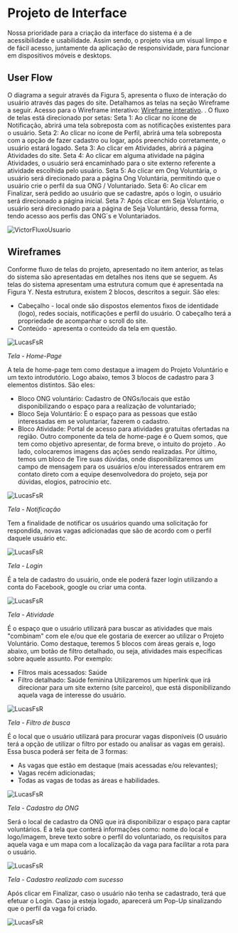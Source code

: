 
# Projeto de Interface

Nossa prioridade para a criação da interface do sistema é a de acessibilidade e usabilidade. Assim sendo, o projeto visa um visual limpo e de fácil acesso, juntamente da aplicação de responsividade, para funcionar em dispositivos móveis e desktops.

## User Flow

O diagrama a seguir através da Figura 5, apresenta o fluxo de interação do usuário através das pages do site. Detalhamos as telas na seção Wireframe a seguir.
Acesso para o Wireframe interativo: [Wireframe interativo](https://marvelapp.com/prototype/iib9edh/screen/89031240).
 . O fluxo de telas está direcionado por setas:
Seta 1: Ao clicar no ícone de Notificação, abrirá uma tela sobreposta com as notificações existentes para o usuário.
Seta 2: Ao clicar no ícone de Perfil, abrirá uma tela sobreposta com a opção de fazer cadastro ou logar, após preenchido corretamente, o usuário estará logado.
Seta 3: Ao clicar em Atividades, abrirá a página Atividades do site.
Seta 4: Ao clicar em alguma atividade na página Atividades, o usuário será encaminhado para o site externo referente a atividade escolhida pelo usuário.
Seta 5: Ao clicar em Ong Voluntária, o usuário será direcionado para a página Ong Voluntária, permitindo que o usuário crie o perfil da sua ONG / Voluntariado.
Seta 6: Ao clicar em Finalizar, será pedido ao usuário que se cadastre, após o login, o usuário será direcionado a página inicial. 
Seta 7: Após clicar em Seja Voluntário, o usuário será direcionado para a página de Seja Voluntário, dessa forma, tendo acesso aos perfis das ONG´s e Voluntariados.


![VictorFluxoUsuario]([https://user-images.githubusercontent.com/99758232/195962352-261520a6-4e28-4d3d-82d1-729bbbd7b084.jpeg](https://user-images.githubusercontent.com/71721477/196014933-2746fff0-e419-4e00-8e29-a01580483218.png))


## Wireframes

Conforme fluxo de telas do projeto, apresentado no item anterior, as telas do sistema são apresentadas em detalhes nos itens que se seguem. As telas do sistema apresentam uma estrutura comum que é apresentada na Figura Y. Nesta estrutura, existem 2 blocos, descritos a seguir. São eles:
* Cabeçalho - local onde são dispostos elementos fixos de identidade    (logo), redes sociais, notificações e perfil do usuário. O cabeçalho terá a propriedade de acompanhar o scroll do site.
* Conteúdo - apresenta o conteúdo da tela em questão.

![LucasFsR](https://user-images.githubusercontent.com/99758232/195962353-d545f5a0-826b-4942-8874-a48cb554c273.jpeg)

*Tela - Home-Page*

A tela de home-page tem como destaque a imagem do Projeto Voluntário e um texto introdutório.
Logo abaixo, temos 3 blocos de cadastro para 3 elementos distintos. São eles:
* Bloco ONG voluntário: Cadastro de ONGs/locais que estão disponibilizando o espaço para a realização de voluntariado;
* Bloco Seja Voluntário: É o espaço para as pessoas que estão interessadas em se voluntariar, fazerem o cadastro.
*  Bloco Atividade: Portal de acesso para atividades gratuitas ofertadas na região.
Outro componente da tela de home-page é o Quem somos, que tem como objetivo apresentar, de forma breve, o intuito do projeto . Ao lado, colocaremos imagens das ações sendo realizadas.
Por último, temos um bloco de Tire suas dúvidas, onde disponibilizaremos um campo de mensagem para os usuários e/ou interessados entrarem em contato direto com a equipe desenvolvedora do projeto, seja por dúvidas, elogios, patrocínio etc.

![LucasFsR]()

*Tela - Notificação*

Tem a finalidade de notificar os usuários quando uma solicitação for respondida, novas vagas adicionadas que são de acordo com o perfil daquele usuário etc.

![LucasFsR](https://user-images.githubusercontent.com/99758232/195962354-00337bcd-8ba3-4c04-964f-bb5ff8fa2305.jpeg)


*Tela - Login*

É a tela de cadastro do usuário, onde ele poderá fazer login utilizando a conta do Facebook, google ou criar uma conta.

![LucasFsR](https://user-images.githubusercontent.com/99758232/195962355-156fc536-6750-47c7-990a-4e4d9a43b321.jpeg)

*Tela - Atividade*

É o espaço que o usuário utilizará para buscar as atividades que mais "combinam" com ele e/ou que ele gostaria de exercer ao utilizar o Projeto Voluntário.
Como destaque, teremos 5 blocos com áreas gerais e, logo abaixo, um botão de filtro detalhado, ou seja, atividades mais específicas sobre aquele assunto. Por exemplo:
* Filtros mais acessados: Saúde
* Filtro detalhado: Saúde feminina
Utilizaremos um hiperlink que irá direcionar para um site externo (site parceiro), que está disponibilizando aquela vaga de interesse do usuário.

![LucasFsR](https://user-images.githubusercontent.com/99758232/195962356-7f94368d-29e7-497d-93fa-7140f5789fa2.jpeg)

*Tela - Filtro de busca*

É o local que o usuário utilizará para procurar vagas disponíveis (O usuário terá a opção de utilizar o filtro por estado ou analisar as vagas em gerais). Essa busca poderá ser feita de 3 formas:

* As vagas que estão em destaque (mais acessadas e/ou relevantes);
* Vagas recém adicionadas;
* Todas as vagas de todas as áreas e habilidades.

![LucasFsR](https://user-images.githubusercontent.com/99758232/195962357-79ddac58-5761-4d08-99c9-8894ae59e519.jpeg)

*Tela - Cadastro da ONG*

Será o local de cadastro da ONG que irá disponibilizar o espaço para captar voluntários. É a tela que conterá informações como: nome do local e logo/imagem, breve texto sobre o perfil do voluntariado, os requisitos  para aquela vaga e um mapa com a localização da vaga para facilitar a rota para o usuário. 

![LucasFsR](https://user-images.githubusercontent.com/99758232/195962358-93ca530d-280e-4042-a9d4-7b491217d11e.jpeg)

*Tela - Cadastro realizado com sucesso*

Após clicar em Finalizar, caso o usuário não tenha se cadastrado, terá que efetuar o Login. Caso ja esteja logado, aparecerá um Pop-Up sinalizando que o perfil da vaga foi criado. 

![LucasFsR](https://user-images.githubusercontent.com/99758232/195962442-fa9f988e-e7c0-49f9-8dd9-739405682056.jpeg)








